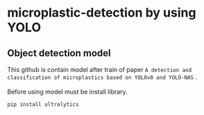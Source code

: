 # microplastic-detection by using YOLO

## Object detection model 

This github is contain model after train of paper `A detection and classification of microplastics based on YOLOv8 and YOLO-NAS` . 
<br />
<br />
Before using model must be install library.
```
pip install ultralytics
```

